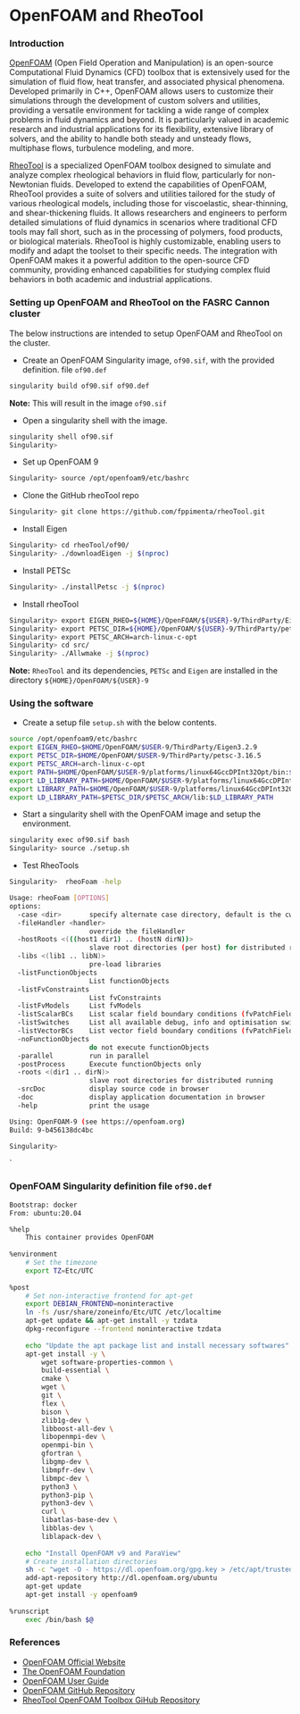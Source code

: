 # OpenFOAM and RheoTool

### Introduction

[OpenFOAM](https://www.openfoam.com/) (Open Field Operation and Manipulation) is an open-source Computational Fluid Dynamics (CFD) toolbox that is extensively used for the simulation of fluid flow, heat transfer, and associated physical phenomena. Developed primarily in C++, OpenFOAM allows users to customize their simulations through the development of custom solvers and utilities, providing a versatile environment for tackling a wide range of complex problems in fluid dynamics and beyond. It is particularly valued in academic research and industrial applications for its flexibility, extensive library of solvers, and the ability to handle both steady and unsteady flows, multiphase flows, turbulence modeling, and more.

[RheoTool](https://github.com/fppimenta/rheoTool) is a specialized OpenFOAM toolbox designed to simulate and analyze complex rheological behaviors in fluid flow, particularly for non-Newtonian fluids. Developed to extend the capabilities of OpenFOAM, RheoTool provides a suite of solvers and utilities tailored for the study of various rheological models, including those for viscoelastic, shear-thinning, and shear-thickening fluids. It allows researchers and engineers to perform detailed simulations of fluid dynamics in scenarios where traditional CFD tools may fall short, such as in the processing of polymers, food products, or biological materials. RheoTool is highly customizable, enabling users to modify and adapt the toolset to their specific needs. The integration with OpenFOAM makes it a powerful addition to the open-source CFD community, providing enhanced capabilities for studying complex fluid behaviors in both academic and industrial applications.

### Setting up OpenFOAM and RheoTool on the FASRC Cannon cluster

The below instructions are intended to setup OpenFOAM and RheoTool on the cluster.

* Create an OpenFOAM Singularity image, `of90.sif`,  with the provided definition. file `of90.def`

```bash
singularity build of90.sif of90.def
```
**Note:** This will result in the image `of90.sif`

* Open a singularity shell with the image.

```bash
singularity shell of90.sif
Singularity> 
```

* Set up OpenFOAM 9

```bash
Singularity> source /opt/openfoam9/etc/bashrc
```

* Clone the GitHub rheoTool repo 
```bash
Singularity> git clone https://github.com/fppimenta/rheoTool.git
```

*  Install Eigen

```bash
Singularity> cd rheoTool/of90/
Singularity> ./downloadEigen -j $(nproc)
```

* Install PETSc
```bash
Singularity> ./installPetsc -j $(nproc)
```

* Install rheoTool

```bash
Singularity> export EIGEN_RHEO=${HOME}/OpenFOAM/${USER}-9/ThirdParty/Eigen3.2.9
Singularity> export PETSC_DIR=${HOME}/OpenFOAM/${USER}-9/ThirdParty/petsc-3.16.5 
Singularity> export PETSC_ARCH=arch-linux-c-opt
Singularity> cd src/
Singularity> ./Allwmake -j $(nproc)
```
**Note:** `RheoTool` and its dependencies, `PETSc` and `Eigen` are installed in the directory `${HOME}/OpenFOAM/${USER}-9`


### Using the software

* Create a setup file `setup.sh` with the below contents.

```bash
source /opt/openfoam9/etc/bashrc
export EIGEN_RHEO=$HOME/OpenFOAM/$USER-9/ThirdParty/Eigen3.2.9
export PETSC_DIR=$HOME/OpenFOAM/$USER-9/ThirdParty/petsc-3.16.5
export PETSC_ARCH=arch-linux-c-opt
export PATH=$HOME/OpenFOAM/$USER-9/platforms/linux64GccDPInt32Opt/bin:$PATH
export LD_LIBRARY_PATH=$HOME/OpenFOAM/$USER-9/platforms/linux64GccDPInt32Opt/lib:$LD_LIBRARY_PATH
export LIBRARY_PATH=$HOME/OpenFOAM/$USER-9/platforms/linux64GccDPInt32Opt/lib:$LIBRARY_PATH
export LD_LIBRARY_PATH=$PETSC_DIR/$PETSC_ARCH/lib:$LD_LIBRARY_PATH
```

* Start a singularity shell with the OpenFOAM image and setup the environment.

```bash
singularity exec of90.sif bash
Singularity> source ./setup.sh
```

* Test RheoTools

```bash
Singularity>  rheoFoam -help

Usage: rheoFoam [OPTIONS]
options:
  -case <dir>       specify alternate case directory, default is the cwd
  -fileHandler <handler>
                    override the fileHandler
  -hostRoots <(((host1 dir1) .. (hostN dirN))>
                    slave root directories (per host) for distributed running
  -libs <(lib1 .. libN)>
                    pre-load libraries
  -listFunctionObjects
                    List functionObjects
  -listFvConstraints
                    List fvConstraints
  -listFvModels     List fvModels
  -listScalarBCs    List scalar field boundary conditions (fvPatchField<scalar>)
  -listSwitches     List all available debug, info and optimisation switches
  -listVectorBCs    List vector field boundary conditions (fvPatchField<vector>)
  -noFunctionObjects
                    do not execute functionObjects
  -parallel         run in parallel
  -postProcess      Execute functionObjects only
  -roots <(dir1 .. dirN)>
                    slave root directories for distributed running
  -srcDoc           display source code in browser
  -doc              display application documentation in browser
  -help             print the usage

Using: OpenFOAM-9 (see https://openfoam.org)
Build: 9-b456138dc4bc

Singularity> 
```
`
### OpenFOAM Singularity definition file `of90.def`

```bash
Bootstrap: docker
From: ubuntu:20.04

%help
    This container provides OpenFOAM
    
%environment
    # Set the timezone
    export TZ=Etc/UTC
    
%post
    # Set non-interactive frontend for apt-get
    export DEBIAN_FRONTEND=noninteractive
    ln -fs /usr/share/zoneinfo/Etc/UTC /etc/localtime
    apt-get update && apt-get install -y tzdata
    dpkg-reconfigure --frontend noninteractive tzdata
    
    echo "Update the apt package list and install necessary softwares"
    apt-get install -y \
        wget software-properties-common \
        build-essential \
        cmake \
        wget \
        git \
        flex \
        bison \
        zlib1g-dev \
        libboost-all-dev \
        libopenmpi-dev \
        openmpi-bin \
        gfortran \
        libgmp-dev \
        libmpfr-dev \
        libmpc-dev \
        python3 \
        python3-pip \
        python3-dev \
        curl \
        libatlas-base-dev \
        libblas-dev \
        liblapack-dev \
        
    echo "Install OpenFOAM v9 and ParaView"
    # Create installation directories
    sh -c "wget -O - https://dl.openfoam.org/gpg.key > /etc/apt/trusted.gpg.d/openfoam.asc"
    add-apt-repository http://dl.openfoam.org/ubuntu
    apt-get update
    apt-get install -y openfoam9
  
%runscript    
    exec /bin/bash $@
```

### References
* [OpenFOAM Official Website](https://www.openfoam.com/)
* [The OpenFOAM Foundation](https://openfoam.org/)
* [OpenFOAM User Guide](https://www.openfoam.com/documentation/user-guide)
* [OpenFOAM GitHub Repository](https://github.com/OpenFOAM/OpenFOAM-9)
* [RheoTool OpenFOAM Toolbox GiHub Repository](https://github.com/fppimenta/rheoTool)

